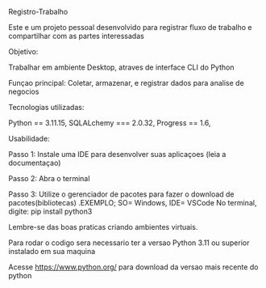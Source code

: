 Registro-Trabalho
  
  Este e um projeto pessoal desenvolvido para registrar fluxo de trabalho e compartilhar com as partes interessadas
  

Objetivo:

  Trabalhar em ambiente Desktop, atraves de interface CLI do Python
  
  Funçao principal:
      Coletar, armazenar, e registrar dados para analise de negocios

Tecnologias utilizadas:

  Python == 3.11.15,
  SQLALchemy === 2.0.32,
  Progress == 1.6,

Usabilidade:

  Passo 1: Instale uma IDE para desenvolver suas aplicaçoes (leia a documentaçao)

  Passo 2: Abra o terminal

  Passo 3: Utilize o gerenciador de pacotes para fazer o download de pacotes(bibliotecas)
    .EXEMPLO;  SO= Windows, IDE= VSCode
        No terminal, digite: pip install python3
  
  Lembre-se das boas praticas criando ambientes virtuais.
  
  Para rodar o codigo sera necessario ter a versao Python 3.11 ou superior instalado em sua maquina 
  
  Acesse https://www.python.org/ para download da versao mais recente do python
  
  
